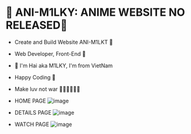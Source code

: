 # 💎 ANI-M1LKY: ANIME WEBSITE NO RELEASED💎

- Create and Build Website ANI-M1LKT 🚀
- Web Developer, Front-End 🥇

- 💎 I'm Hai aka M1LKY, I'm from VietNam
- Happy Coding 🥰
- Make luv not war 💖💛🧡💚💙💜

- HOME PAGE
![image](https://user-images.githubusercontent.com/58142935/205422676-cbbd6cbb-7648-4c07-b815-c9a9506ac94c.png)

- DETAILS PAGE
![image](https://user-images.githubusercontent.com/58142935/161911163-390cd9ee-0692-4b18-884a-cf994e3cd9b2.png)

- WATCH PAGE
![image](https://user-images.githubusercontent.com/58142935/184072562-7f207871-3886-4ac9-9dd8-154212c1c155.png)
